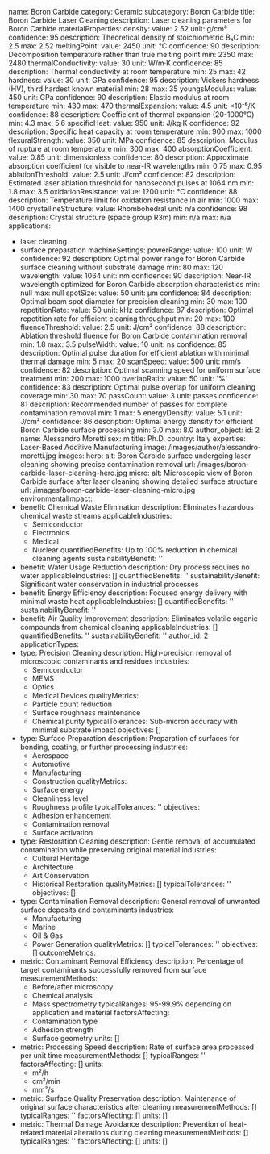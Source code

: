 name: Boron Carbide
category: Ceramic
subcategory: Boron Carbide
title: Boron Carbide Laser Cleaning
description: Laser cleaning parameters for Boron Carbide
materialProperties:
  density:
    value: 2.52
    unit: g/cm³
    confidence: 95
    description: Theoretical density of stoichiometric B₄C
    min: 2.5
    max: 2.52
  meltingPoint:
    value: 2450
    unit: °C
    confidence: 90
    description: Decomposition temperature rather than true melting point
    min: 2350
    max: 2480
  thermalConductivity:
    value: 30
    unit: W/m·K
    confidence: 85
    description: Thermal conductivity at room temperature
    min: 25
    max: 42
  hardness:
    value: 30
    unit: GPa
    confidence: 95
    description: Vickers hardness (HV), third hardest known material
    min: 28
    max: 35
  youngsModulus:
    value: 450
    unit: GPa
    confidence: 90
    description: Elastic modulus at room temperature
    min: 430
    max: 470
  thermalExpansion:
    value: 4.5
    unit: ×10⁻⁶/K
    confidence: 88
    description: Coefficient of thermal expansion (20-1000°C)
    min: 4.3
    max: 5.6
  specificHeat:
    value: 950
    unit: J/kg·K
    confidence: 92
    description: Specific heat capacity at room temperature
    min: 900
    max: 1000
  flexuralStrength:
    value: 350
    unit: MPa
    confidence: 85
    description: Modulus of rupture at room temperature
    min: 300
    max: 400
  absorptionCoefficient:
    value: 0.85
    unit: dimensionless
    confidence: 80
    description: Approximate absorption coefficient for visible to near-IR wavelengths
    min: 0.75
    max: 0.95
  ablationThreshold:
    value: 2.5
    unit: J/cm²
    confidence: 82
    description: Estimated laser ablation threshold for nanosecond pulses at 1064
      nm
    min: 1.8
    max: 3.5
  oxidationResistance:
    value: 1200
    unit: °C
    confidence: 88
    description: Temperature limit for oxidation resistance in air
    min: 1000
    max: 1400
  crystallineStructure:
    value: Rhombohedral
    unit: n/a
    confidence: 98
    description: Crystal structure (space group R3m)
    min: n/a
    max: n/a
applications:
- laser cleaning
- surface preparation
machineSettings:
  powerRange:
    value: 100
    unit: W
    confidence: 92
    description: Optimal power range for Boron Carbide surface cleaning without substrate
      damage
    min: 80
    max: 120
  wavelength:
    value: 1064
    unit: nm
    confidence: 90
    description: Near-IR wavelength optimized for Boron Carbide absorption characteristics
    min: null
    max: null
  spotSize:
    value: 50
    unit: μm
    confidence: 84
    description: Optimal beam spot diameter for precision cleaning
    min: 30
    max: 100
  repetitionRate:
    value: 50
    unit: kHz
    confidence: 87
    description: Optimal repetition rate for efficient cleaning throughput
    min: 20
    max: 100
  fluenceThreshold:
    value: 2.5
    unit: J/cm²
    confidence: 88
    description: Ablation threshold fluence for Boron Carbide contamination removal
    min: 1.8
    max: 3.5
  pulseWidth:
    value: 10
    unit: ns
    confidence: 85
    description: Optimal pulse duration for efficient ablation with minimal thermal
      damage
    min: 5
    max: 20
  scanSpeed:
    value: 500
    unit: mm/s
    confidence: 82
    description: Optimal scanning speed for uniform surface treatment
    min: 200
    max: 1000
  overlapRatio:
    value: 50
    unit: '%'
    confidence: 83
    description: Optimal pulse overlap for uniform cleaning coverage
    min: 30
    max: 70
  passCount:
    value: 3
    unit: passes
    confidence: 81
    description: Recommended number of passes for complete contamination removal
    min: 1
    max: 5
  energyDensity:
    value: 5.1
    unit: J/cm²
    confidence: 86
    description: Optimal energy density for efficient Boron Carbide surface processing
    min: 3.0
    max: 8.0
author_object:
  id: 2
  name: Alessandro Moretti
  sex: m
  title: Ph.D.
  country: Italy
  expertise: Laser-Based Additive Manufacturing
  image: /images/author/alessandro-moretti.jpg
images:
  hero:
    alt: Boron Carbide surface undergoing laser cleaning showing precise contamination
      removal
    url: /images/boron-carbide-laser-cleaning-hero.jpg
  micro:
    alt: Microscopic view of Boron Carbide surface after laser cleaning showing detailed
      surface structure
    url: /images/boron-carbide-laser-cleaning-micro.jpg
environmentalImpact:
- benefit: Chemical Waste Elimination
  description: Eliminates hazardous chemical waste streams
  applicableIndustries:
  - Semiconductor
  - Electronics
  - Medical
  - Nuclear
  quantifiedBenefits: Up to 100% reduction in chemical cleaning agents
  sustainabilityBenefit: ''
- benefit: Water Usage Reduction
  description: Dry process requires no water
  applicableIndustries: []
  quantifiedBenefits: ''
  sustainabilityBenefit: Significant water conservation in industrial processes
- benefit: Energy Efficiency
  description: Focused energy delivery with minimal waste heat
  applicableIndustries: []
  quantifiedBenefits: ''
  sustainabilityBenefit: ''
- benefit: Air Quality Improvement
  description: Eliminates volatile organic compounds from chemical cleaning
  applicableIndustries: []
  quantifiedBenefits: ''
  sustainabilityBenefit: ''
author_id: 2
applicationTypes:
- type: Precision Cleaning
  description: High-precision removal of microscopic contaminants and residues
  industries:
  - Semiconductor
  - MEMS
  - Optics
  - Medical Devices
  qualityMetrics:
  - Particle count reduction
  - Surface roughness maintenance
  - Chemical purity
  typicalTolerances: Sub-micron accuracy with minimal substrate impact
  objectives: []
- type: Surface Preparation
  description: Preparation of surfaces for bonding, coating, or further processing
  industries:
  - Aerospace
  - Automotive
  - Manufacturing
  - Construction
  qualityMetrics:
  - Surface energy
  - Cleanliness level
  - Roughness profile
  typicalTolerances: ''
  objectives:
  - Adhesion enhancement
  - Contamination removal
  - Surface activation
- type: Restoration Cleaning
  description: Gentle removal of accumulated contamination while preserving original
    material
  industries:
  - Cultural Heritage
  - Architecture
  - Art Conservation
  - Historical Restoration
  qualityMetrics: []
  typicalTolerances: ''
  objectives: []
- type: Contamination Removal
  description: General removal of unwanted surface deposits and contaminants
  industries:
  - Manufacturing
  - Marine
  - Oil & Gas
  - Power Generation
  qualityMetrics: []
  typicalTolerances: ''
  objectives: []
outcomeMetrics:
- metric: Contaminant Removal Efficiency
  description: Percentage of target contaminants successfully removed from surface
  measurementMethods:
  - Before/after microscopy
  - Chemical analysis
  - Mass spectrometry
  typicalRanges: 95-99.9% depending on application and material
  factorsAffecting:
  - Contamination type
  - Adhesion strength
  - Surface geometry
  units: []
- metric: Processing Speed
  description: Rate of surface area processed per unit time
  measurementMethods: []
  typicalRanges: ''
  factorsAffecting: []
  units:
  - m²/h
  - cm²/min
  - mm²/s
- metric: Surface Quality Preservation
  description: Maintenance of original surface characteristics after cleaning
  measurementMethods: []
  typicalRanges: ''
  factorsAffecting: []
  units: []
- metric: Thermal Damage Avoidance
  description: Prevention of heat-related material alterations during cleaning
  measurementMethods: []
  typicalRanges: ''
  factorsAffecting: []
  units: []

